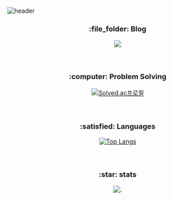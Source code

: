
![header](https://capsule-render.vercel.app/api?type=waving&color=auto&height=300&section=header&text=KwonBo%20Github&fontSize=90)
<div align="center">
  <h3> :file_folder: Blog </h3>
<a href="https://0heavensbee.tistory.com/" target="_blank"><img src="https://img.shields.io/badge/Tistory-535D6C?style=flat-square&logo=Tistory&logoColor=white"/></a>
  <br>
  <br>
  <br>

  <h3> :computer: Problem Solving </h3>
  
[![Solved.ac프로필](http://mazassumnida.wtf/api/v2/generate_badge?boj=0heavensbee)](https://solved.ac/0heavensbee)
  <br>
  <br>
  <br>
  <h3> :satisfied: Languages </h3>
  
[![Top Langs](https://github-readme-stats.vercel.app/api/top-langs/?username=KwonBo&langs_count=8)](https://github.com/KwonBo/github-readme-stats)
  <br>
  <br>
  <br>
  <h3> :star: stats </h3>
  
![.](https://github-readme-stats.vercel.app/api?username=KwonBo&show_icons=true&theme=graywhite)
</div>
